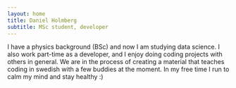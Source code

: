 ```yaml
---
layout: home
title: Daniel Holmberg
subtitle: MSc student, developer
---
```


I have a physics background (BSc) and now I am studying data science. I also work part-time as a developer, and I enjoy doing coding projects with others in general. We are in the process of creating a material that teaches coding in swedish with a few buddies at the moment. In my free time I run to calm my mind and stay healthy :)
